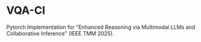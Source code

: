 # VQA-CI
Pytorch Implementation for "Enhanced Reasoning via Multimodal LLMs and Collaborative Inference" (IEEE TMM 2025).
